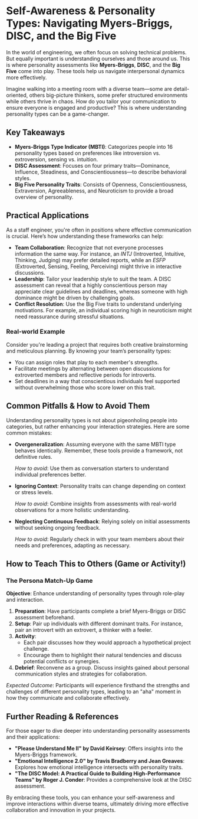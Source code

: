 # Self-Awareness & Personality Types: Navigating Myers-Briggs, DISC, and the Big Five

In the world of engineering, we often focus on solving technical problems. But equally important is understanding ourselves and those around us. This is where personality assessments like **Myers-Briggs**, **DISC**, and the **Big Five** come into play. These tools help us navigate interpersonal dynamics more effectively.

Imagine walking into a meeting room with a diverse team—some are detail-oriented, others big-picture thinkers, some prefer structured environments while others thrive in chaos. How do you tailor your communication to ensure everyone is engaged and productive? This is where understanding personality types can be a game-changer.

## Key Takeaways

- **Myers-Briggs Type Indicator (MBTI)**: Categorizes people into 16 personality types based on preferences like introversion vs. extroversion, sensing vs. intuition.
- **DISC Assessment**: Focuses on four primary traits—Dominance, Influence, Steadiness, and Conscientiousness—to describe behavioral styles.
- **Big Five Personality Traits**: Consists of Openness, Conscientiousness, Extraversion, Agreeableness, and Neuroticism to provide a broad overview of personality.

## Practical Applications

As a staff engineer, you're often in positions where effective communication is crucial. Here’s how understanding these frameworks can help:

- **Team Collaboration**: Recognize that not everyone processes information the same way. For instance, an *INTJ* (Introverted, Intuitive, Thinking, Judging) may prefer detailed reports, while an *ESFP* (Extroverted, Sensing, Feeling, Perceiving) might thrive in interactive discussions.
- **Leadership**: Tailor your leadership style to suit the team. A DISC assessment can reveal that a highly conscientious person may appreciate clear guidelines and deadlines, whereas someone with high dominance might be driven by challenging goals.
- **Conflict Resolution**: Use the Big Five traits to understand underlying motivations. For example, an individual scoring high in neuroticism might need reassurance during stressful situations.

### Real-world Example

Consider you're leading a project that requires both creative brainstorming and meticulous planning. By knowing your team’s personality types:

- You can assign roles that play to each member's strengths.
- Facilitate meetings by alternating between open discussions for extroverted members and reflective periods for introverts.
- Set deadlines in a way that conscientious individuals feel supported without overwhelming those who score lower on this trait.

## Common Pitfalls & How to Avoid Them

Understanding personality types is not about pigeonholing people into categories, but rather enhancing your interaction strategies. Here are some common mistakes:

- **Overgeneralization**: Assuming everyone with the same MBTI type behaves identically. Remember, these tools provide a framework, not definitive rules.
  
  *How to avoid*: Use them as conversation starters to understand individual preferences better.

- **Ignoring Context**: Personality traits can change depending on context or stress levels.
  
  *How to avoid*: Combine insights from assessments with real-world observations for a more holistic understanding.

- **Neglecting Continuous Feedback**: Relying solely on initial assessments without seeking ongoing feedback.

  *How to avoid*: Regularly check in with your team members about their needs and preferences, adapting as necessary.

## How to Teach This to Others (Game or Activity!)

### The Persona Match-Up Game

**Objective**: Enhance understanding of personality types through role-play and interaction.

1. **Preparation**: Have participants complete a brief Myers-Briggs or DISC assessment beforehand.
2. **Setup**: Pair up individuals with different dominant traits. For instance, pair an introvert with an extrovert, a thinker with a feeler.
3. **Activity**:
   - Each pair discusses how they would approach a hypothetical project challenge.
   - Encourage them to highlight their natural tendencies and discuss potential conflicts or synergies.
4. **Debrief**: Reconvene as a group. Discuss insights gained about personal communication styles and strategies for collaboration.

*Expected Outcome*: Participants will experience firsthand the strengths and challenges of different personality types, leading to an "aha" moment in how they communicate and collaborate effectively.

## Further Reading & References

For those eager to dive deeper into understanding personality assessments and their applications:

- **"Please Understand Me II" by David Keirsey**: Offers insights into the Myers-Briggs framework.
- **"Emotional Intelligence 2.0" by Travis Bradberry and Jean Greaves**: Explores how emotional intelligence intersects with personality traits.
- **"The DISC Model: A Practical Guide to Building High-Performance Teams" by Roger J. Conder**: Provides a comprehensive look at the DISC assessment.

By embracing these tools, you can enhance your self-awareness and improve interactions within diverse teams, ultimately driving more effective collaboration and innovation in your projects.